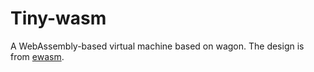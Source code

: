# Tiny-wasm

A WebAssembly-based virtual machine based on wagon. The design is from [ewasm](https://github.com/ewasm).